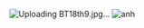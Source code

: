 ![Uploading BT18th9.jpg…]()
![anh](https://github.com/user-attachments/assets/6223271a-019b-4bff-bddd-28e024ab7fe5)
